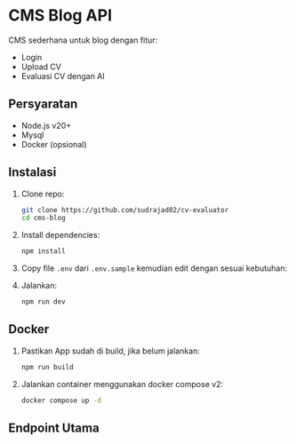 # CMS Blog API

CMS sederhana untuk blog dengan fitur:
- Login
- Upload CV
- Evaluasi CV dengan AI

## **Persyaratan**
- Node.js v20+
- Mysql
- Docker (opsional)

## **Instalasi**
1. Clone repo:
   ```bash
   git clone https://github.com/sudrajad02/cv-evaluator
   cd cms-blog
   ```

2. Install dependencies:
   ```bash
   npm install
   ```

3. Copy file `.env` dari `.env.sample` kemudian edit dengan sesuai kebutuhan:

4. Jalankan:
   ```bash
   npm run dev
   ```

## **Docker**
1. Pastikan App sudah di build, jika belum jalankan:
   ```bash
   npm run build
   ```

2. Jalankan container menggunakan docker compose v2:
   ```bash
   docker compose up -d
   ```

## **Endpoint Utama**